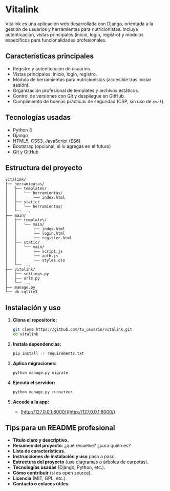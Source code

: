 # Vitalink

Vitalink es una aplicación web desarrollada con Django, orientada a la gestión de usuarios y herramientas para nutricionistas. Incluye autenticación, vistas principales (inicio, login, registro) y módulos específicos para funcionalidades profesionales.

## Características principales

- Registro y autenticación de usuarios.
- Vistas principales: inicio, login, registro.
- Módulo de herramientas para nutricionistas (accesible tras iniciar sesión).
- Organización profesional de templates y archivos estáticos.
- Control de versiones con Git y despliegue en GitHub.
- Cumplimiento de buenas prácticas de seguridad (CSP, sin uso de `eval`).

## Tecnologías usadas

- Python 3
- Django
- HTML5, CSS3, JavaScript (ES6)
- Bootstrap (opcional, si lo agregas en el futuro)
- Git y GitHub

## Estructura del proyecto

```
vitalink/
├── herramientas/
│   ├── templates/
│   │   └── herramientas/
│   │       └── index.html
│   ├── static/
│   │   └── herramientas/
│   └── ...
├── main/
│   ├── templates/
│   │   └── main/
│   │       ├── index.html
│   │       ├── login.html
│   │       └── register.html
│   ├── static/
│   │   └── main/
│   │       ├── script.js
│   │       ├── auth.js
│   │       └── styles.css
│   └── ...
├── vitalink/
│   ├── settings.py
│   ├── urls.py
│   └── ...
├── manage.py
└── db.sqlite3
```

## Instalación y uso

1. **Clona el repositorio:**
   ```bash
   git clone https://github.com/tu_usuario/vitalink.git
   cd vitalink
   ```

2. **Instala dependencias:**
   ```bash
   pip install -r requirements.txt
   ```

3. **Aplica migraciones:**
   ```bash
   python manage.py migrate
   ```

4. **Ejecuta el servidor:**
   ```bash
   python manage.py runserver
   ```

5. **Accede a la app:**
   - [http://127.0.0.1:8000/](http://127.0.0.1:8000/)

## Tips para un README profesional

- **Título claro y descriptivo.**
- **Resumen del proyecto**: ¿qué resuelve? ¿para quién es?
- **Lista de características**.
- **Instrucciones de instalación y uso** paso a paso.
- **Estructura del proyecto** (usa diagramas o árboles de carpetas).
- **Tecnologías usadas** (Django, Python, etc.).
- **Cómo contribuir** (si es open source).
- **Licencia** (MIT, GPL, etc.).
- **Contacto o enlaces útiles**.
